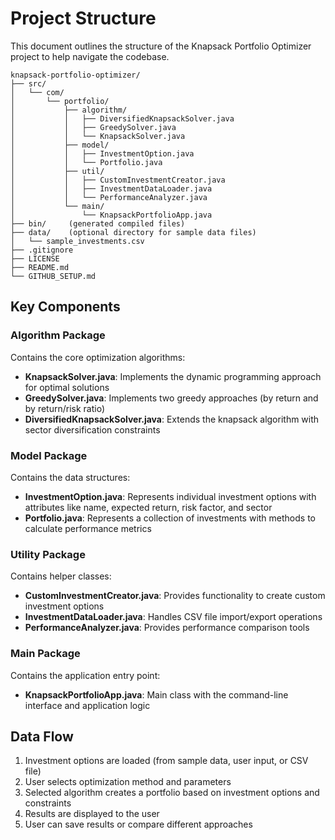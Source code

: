 # Project Structure

This document outlines the structure of the Knapsack Portfolio Optimizer project to help navigate the codebase.

```
knapsack-portfolio-optimizer/
├── src/
│   └── com/
│       └── portfolio/
│           ├── algorithm/
│           │   ├── DiversifiedKnapsackSolver.java
│           │   ├── GreedySolver.java
│           │   └── KnapsackSolver.java
│           ├── model/
│           │   ├── InvestmentOption.java
│           │   └── Portfolio.java
│           ├── util/
│           │   ├── CustomInvestmentCreator.java
│           │   ├── InvestmentDataLoader.java
│           │   └── PerformanceAnalyzer.java
│           └── main/
│               └── KnapsackPortfolioApp.java
├── bin/     (generated compiled files)
├── data/    (optional directory for sample data files)
│   └── sample_investments.csv
├── .gitignore
├── LICENSE
├── README.md
└── GITHUB_SETUP.md
```

## Key Components

### Algorithm Package
Contains the core optimization algorithms:

- **KnapsackSolver.java**: Implements the dynamic programming approach for optimal solutions
- **GreedySolver.java**: Implements two greedy approaches (by return and by return/risk ratio)
- **DiversifiedKnapsackSolver.java**: Extends the knapsack algorithm with sector diversification constraints

### Model Package
Contains the data structures:

- **InvestmentOption.java**: Represents individual investment options with attributes like name, expected return, risk factor, and sector
- **Portfolio.java**: Represents a collection of investments with methods to calculate performance metrics

### Utility Package
Contains helper classes:

- **CustomInvestmentCreator.java**: Provides functionality to create custom investment options
- **InvestmentDataLoader.java**: Handles CSV file import/export operations
- **PerformanceAnalyzer.java**: Provides performance comparison tools

### Main Package
Contains the application entry point:

- **KnapsackPortfolioApp.java**: Main class with the command-line interface and application logic

## Data Flow

1. Investment options are loaded (from sample data, user input, or CSV file)
2. User selects optimization method and parameters
3. Selected algorithm creates a portfolio based on investment options and constraints
4. Results are displayed to the user
5. User can save results or compare different approaches